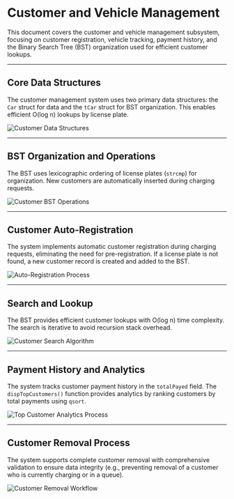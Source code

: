 # Customer and Vehicle Management

This document covers the customer and vehicle management subsystem, focusing on customer registration, vehicle tracking, payment history, and the Binary Search Tree (BST) organization used for efficient customer lookups.

---

## Core Data Structures
The customer management system uses two primary data structures: the `Car` struct for data and the `tCar` struct for BST organization. This enables efficient O(log n) lookups by license plate.

![Customer Data Structures](Architecture%20Documentation/Customer%20and%20Vehicle%20Management/customer-data-structures.png)

---

## BST Organization and Operations
The BST uses lexicographic ordering of license plates (`strcmp`) for organization. New customers are automatically inserted during charging requests.

![Customer BST Operations](Architecture%20Documentation/Customer%20and%20Vehicle%20Management/customer-bst-operations.png)

---

## Customer Auto-Registration
The system implements automatic customer registration during charging requests, eliminating the need for pre-registration. If a license plate is not found, a new customer record is created and added to the BST.

![Auto-Registration Process](Architecture%20Documentation/Customer%20and%20Vehicle%20Management/auto-registration-process.png)

---

## Search and Lookup
The BST provides efficient customer lookups with O(log n) time complexity. The search is iterative to avoid recursion stack overhead.

![Customer Search Algorithm](Architecture%20Documentation/Customer%20and%20Vehicle%20Management/customer-search-algorithm.png)

---

## Payment History and Analytics
The system tracks customer payment history in the `totalPayed` field. The `dispTopCustomers()` function provides analytics by ranking customers by total payments using `qsort`.

![Top Customer Analytics Process](Architecture%20Documentation/Customer%20and%20Vehicle%20Management/top-customer-analytics.png)

---

## Customer Removal Process
The system supports complete customer removal with comprehensive validation to ensure data integrity (e.g., preventing removal of a customer who is currently charging or in a queue).

![Customer Removal Workflow](Architecture%20Documentation/Customer%20and%20Vehicle%20Management/customer-removal-workflow.png)